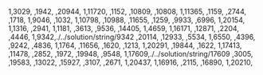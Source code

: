 1,3029,
,1942,
,20944,
1,11720,
,1152,
,10809,
,10808,
1,11365,
,1159,
,2744,
,1718,
1,9046,
,1032,
1,10798,
,10988,
,11655,
,1259,
,9933,
,6996,
1,20154,
1,1316,
,2941,
1,1181,
,3613,
,9536,
,14405,
1,4659,
1,16171,
,12871,
,2204,
,4446,
1,9342,./../solution/string/9342
,20114,
,12933,
,5534,
1,6550,
,4396,
,9242,
,4836,
1,1764,
,11656,
,1620,
,1213,
1,20291,
,19844,
,1622,
1,17413,
,11478,
,2852,
,1972,
,19948,
,9548,
1,17609,./../solution/string/17609
,3005,
,19583,
,13022,
,15927,
,3107,
,2671,
1,20437,
1,16916,
,2115,
,16890,
1,20210,
